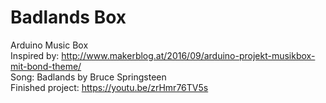 # Badlands Box
Arduino Music Box <br/>
Inspired by: http://www.makerblog.at/2016/09/arduino-projekt-musikbox-mit-bond-theme/ <br/>
Song: Badlands by Bruce Springsteen <br/>
Finished project: https://youtu.be/zrHmr76TV5s <br/>
